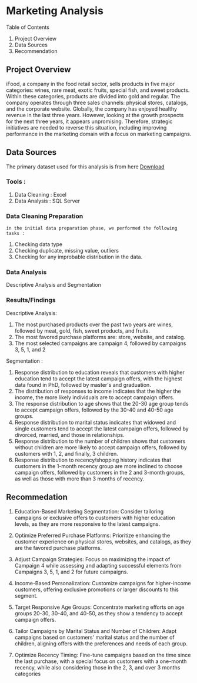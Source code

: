 # Marketing Analysis

Table of Contents
1. Project Overview
2. Data Sources
3. Recommendation

## Project Overview 
  iFood, a company in the food retail sector, sells products in five major categories: wines, rare meat, exotic fruits, special fish, and sweet products. Within these categories, products are divided into gold and regular. The company operates through three sales channels: physical stores, catalogs, and the corporate website. Globally, the company has enjoyed healthy revenue in the last three years. However, looking at the growth prospects for the next three years, it appears unpromising. Therefore, strategic initiatives are needed to reverse this situation, including improving performance in the marketing domain with a focus on marketing campaigns.


## Data Sources
  The primary dataset used for this analysis is from here [Download](https://github.com/nailson/ifood-data-business-analyst-test/blob/master/iFood%20Data%20Analyst%20Case.pdf)

### Tools :
  1. Data Cleaning : Excel
  2. Data Analysis : SQL Server

### Data Cleaning Preparation
	in the initial data preparation phase, we performed the following tasks :

1. Checking data type
2. Checking duplicate, missing value, outliers
3. Checking for any improbable distribution in the data.

### Data Analysis
Descriptive Analysis and Segmentation

### Results/Findings
Descriptive Analysis:

1. The most purchased products over the past two years are wines, followed by meat, gold, fish, sweet products, and fruits.
2. The most favored purchase platforms are: store, website, and catalog.
3. The most selected campaigns are campaign 4, followed by campaigns 3, 5, 1, and 2

Segmentation :
1. Response distribution to education reveals that customers with higher education tend to accept the latest campaign offers, with the highest data found in PhD, followed by master's and graduation.
2. The distribution of responses to income indicates that the higher the income, the more likely individuals are to accept campaign offers.
3. The response distribution to age shows that the 20-30 age group tends to accept campaign offers, followed by the 30-40 and 40-50 age groups.
4. Response distribution to marital status indicates that widowed and single customers tend to accept the latest campaign offers, followed by divorced, married, and those in relationships.
5. Response distribution to the number of children shows that customers without children are more likely to accept campaign offers, followed by customers with 1, 2, and finally, 3 children.
6. Response distribution to recency/shopping history indicates that customers in the 1-month recency group are more inclined to choose campaign offers, followed by customers in the 2 and 3-month groups, as well as those with more than 3 months of recency.

## Recommedation 

1. Education-Based Marketing Segmentation:
Consider tailoring campaigns or exclusive offers to customers with higher education levels, as they are more responsive to the latest campaigns.

2. Optimize Preferred Purchase Platforms:
Prioritize enhancing the customer experience on physical stores, websites, and catalogs, as they are the favored purchase platforms.

3. Adjust Campaign Strategies:
Focus on maximizing the impact of Campaign 4 while assessing and adapting successful elements from Campaigns 3, 5, 1, and 2 for future campaigns.

4. Income-Based Personalization:
Customize campaigns for higher-income customers, offering exclusive promotions or larger discounts to this segment.

5. Target Responsive Age Groups:
Concentrate marketing efforts on age groups 20-30, 30-40, and 40-50, as they show a tendency to accept campaign offers.

6. Tailor Campaigns by Marital Status and Number of Children:
Adapt campaigns based on customers' marital status and the number of children, aligning offers with the preferences and needs of each group.

7. Optimize Recency Timing:
Fine-tune campaigns based on the time since the last purchase, with a special focus on customers with a one-month recency, while also considering those in the 2, 3, and over 3 months categories
